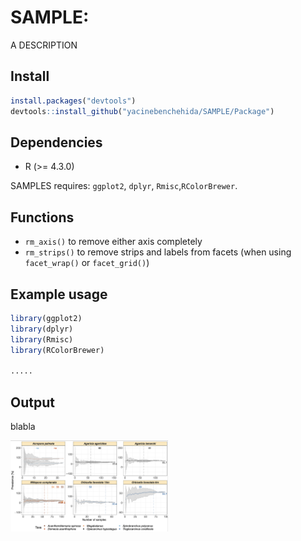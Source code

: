# SAMPLE: 

A DESCRIPTION

## Install

``` r
install.packages("devtools")
devtools::install_github("yacinebenchehida/SAMPLE/Package")
```

## Dependencies

-   R (\>= 4.3.0)

SAMPLES requires: `ggplot2`, `dplyr`, `Rmisc`,`RColorBrewer`.

## Functions

-   `rm_axis()` to remove either axis completely
-   `rm_strips()` to remove strips and labels from facets (when using `facet_wrap()` or `facet_grid()`)

## Example usage

``` r
library(ggplot2)
library(dplyr)
library(Rmisc)
library(RColorBrewer)

.....
```

## Output

blabla

<img src="Figure.png" width="50%" height="50%"/>

